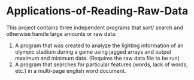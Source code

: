 # Applications-of-Reading-Raw-Data
This project contains three independent programs that sort/ search and otherwise handle large amounts or raw data:
1. A program that was created to analyze the lighting information of an olympic stadium during a game using jagged arrays
   and output maximum and minimum data. (Requires the raw data file to be run)
2. A program that searches for particular features (words, lack of words, etc.) in a multi-page english word document.
